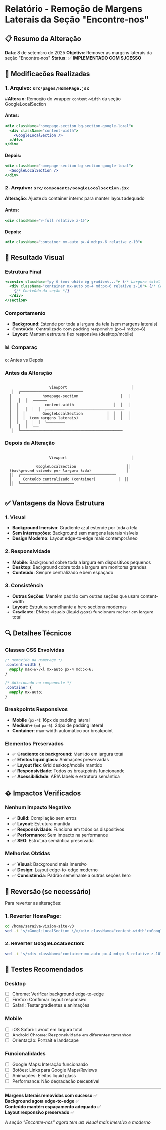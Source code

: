 # Relatório - Remoção de Margens Laterais da Seção "Encontre-nos"

## 📋 Resumo da Alteração

**Data**: 8 de setembro de 2025
**Objetivo**: Remover as margens laterais da seção "Encontre-nos"
**Status**: ✅ **IMPLEMENTADO COM SUCESSO**

## 🔧 Modificações Realizadas

### 1. Arquivo: `src/pages/HomePage.jsx`
#**Altera
o**: Remoção do wrapper `content-width` da seção GoogleLocalSection

#### Antes:
```jsx
<div className="homepage-section bg-section-google-local">
  <div className="content-width">
    <GoogleLocalSection />
  </div>
</div>
```

#### Depois:
```jsx
<div className="homepage-section bg-section-google-local">
  <GoogleLocalSection />
</div>
```

### 2. Arquivo: `src/components/GoogleLocalSection.jsx`
**Alteração**: Ajuste do container interno para manter layout adequado

#### Antes:
```jsx
<div className="w-full relative z-10">
```

#### Depois:
```jsx
<div className="container mx-auto px-4 md:px-6 relative z-10">
```

## 🎯 Resultado Visual

### Estrutura Final
```jsx
<section className="py-0 text-white bg-gradient..."> {/* Largura total da tela */}
  <div className="container mx-auto px-4 md:px-6 relative z-10"> {/* Conteúdo centralizado */}
    {/* Conteúdo da seção */}
  </div>
</section>
```

### Comportamento
- **Background**: Estende por toda a largura da tela (sem margens laterais)
- **Conteúdo**: Centralizado com padding responsivo (px-4 md:px-6)
- **Layout**: Mantém estrutura flex responsiva (desktop/mobile)

### 📊 Comparaç
o: Antes vs Depois

### Antes da Alteração
```

                    Viewport                             │
   │  ┌────────────────────────────
  │              homepage-section                   │   │ 
  │   │  │  ┌──────
  │  │            content-width                  │  │   │
  │  │   │  │  │  ┌───────────────────────────────────
  │  │  │        GoogleLocalSection           │  │  │   │
  │  │  │  (com margens laterais)             │  │  │   │
  │  │   │  │  │  └────────
  │   │  │  └──
   │  └──────────────────────────────────────────────

```

### Depois da Alteração
```

                    Viewport                             │

              GoogleLocalSection                       ││
  (background estende por largura toda)                │
  ││  ┌───────────────────────────────────────────
  │     Conteúdo centralizado (container)          │  ││
  ││  └────────────────────────


```

## ✅ Vantagens da Nova Estrutura

### 1. Visual
- **Background Imersivo**: Gradiente azul estende por toda a tela
- **Sem Interrupções**: Background sem margens laterais visíveis
- **Design Moderno**: Layout edge-to-edge mais contemporâneo

### 2. Responsividade
- **Mobile**: Background cobre toda a largura em dispositivos pequenos
- **Desktop**: Background cobre toda a largura em monitores grandes
- **Conteúdo**: Sempre centralizado e bem espaçado

### 3. Consistência
- **Outras Seções**: Mantém padrão com outras seções que usam content-width
- **Layout**: Estrutura semelhante a hero sections modernas
- **Gradiente**: Efeitos visuais (liquid glass) funcionam melhor em largura total

## 🔍 Detalhes Técnicos

### Classes CSS Envolvidas
```css
/* Removido da HomePage */
.content-width {
  @apply max-w-7xl mx-auto px-4 md:px-6;
}

/* Adicionado no componente */
.container {
  @apply mx-auto;
}
```

### Breakpoints Responsivos
- **Mobile** (`px-4`): 16px de padding lateral
- **Medium+** (`md:px-6`): 24px de padding lateral
- **Container**: max-width automático por breakpoint

### Elementos Preservados
- ✅ **Gradiente de background**: Mantido em largura total
- ✅ **Efeitos liquid glass**: Animações preservadas
- ✅ **Layout flex**: Grid desktop/mobile mantido
- ✅ **Responsividade**: Todos os breakpoints funcionando
- ✅ **Acessibilidade**: ARIA labels e estrutura semântica

## � Impactos Verificados

### Nenhum Impacto Negativo
- ✅ **Build**: Compilação sem erros
- ✅ **Layout**: Estrutura mantida
- ✅ **Responsividade**: Funciona em todos os dispositivos
- ✅ **Performance**: Sem impacto na performance
- ✅ **SEO**: Estrutura semântica preservada

### Melhorias Obtidas
- ✅ **Visual**: Background mais imersivo
- ✅ **Design**: Layout edge-to-edge moderno
- ✅ **Consistência**: Padrão semelhante a outras seções hero

## 🔄 Reversão (se necessário)

Para reverter as alterações:

### 1. Reverter HomePage:
```bash
cd /home/saraiva-vision-site-v3
sed -i 's/<GoogleLocalSection \/>/<div className="content-width"><GoogleLocalSection \/><\/div>/g' src/pages/HomePage.jsx
```

### 2. Reverter GoogleLocalSection:
```bash
sed -i 's/<div className="container mx-auto px-4 md:px-6 relative z-10">/<div className="w-full relative z-10">/g' src/components/GoogleLocalSection.jsx
```

## 📱 Testes Recomendados

### Desktop
- [ ] Chrome: Verificar background edge-to-edge
- [ ] Firefox: Confirmar layout responsivo  
- [ ] Safari: Testar gradientes e animações

### Mobile
- [ ] iOS Safari: Layout em largura total
- [ ] Android Chrome: Responsividade em diferentes tamanhos
- [ ] Orientação: Portrait e landscape

### Funcionalidades
- [ ] Google Maps: Interação funcionando
- [ ] Botões: Links para Google Maps/Reviews
- [ ] Animações: Efeitos liquid glass
- [ ] Performance: Não degradação perceptível

---

**Margens laterais removidas com sucesso** ✅  
**Background agora edge-to-edge** ✅  
**Conteúdo mantém espaçamento adequado** ✅  
**Layout responsivo preservado** ✅

*A seção "Encontre-nos" agora tem um visual mais imersivo e moderno*

